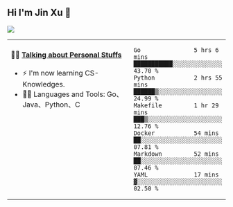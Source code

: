 
## Hi I'm Jin Xu 👋
![](https://komarev.com/ghpvc/?username=jiayouxujin&color=brightgreen&label=PROFILE+VIEWS)



<table align="center">
<tr>
<td valign="top" width="60%">

#### 🏋️‍♀️ <a href="https://github.com/jiayouxujin" target="_blank">Talking about Personal Stuffs</a>
<!-- recent_releases starts -->

- ⚡  I'm now learning CS-Knowledges.  
- 🏊‍♂️ Languages and Tools: Go、Java、Python、C
<!-- recent_releases ends -->
</td>
<td>
 
<!--START_SECTION:waka-->

```text
Go               5 hrs 6 mins    ███████████░░░░░░░░░░░░░░   43.70 %
Python           2 hrs 55 mins   ██████▒░░░░░░░░░░░░░░░░░░   24.99 %
Makefile         1 hr 29 mins    ███▒░░░░░░░░░░░░░░░░░░░░░   12.76 %
Docker           54 mins         ██░░░░░░░░░░░░░░░░░░░░░░░   07.81 %
Markdown         52 mins         ██░░░░░░░░░░░░░░░░░░░░░░░   07.46 %
YAML             17 mins         ▓░░░░░░░░░░░░░░░░░░░░░░░░   02.50 %
```

<!--END_SECTION:waka-->
 
</td>
</tr>
</table>






